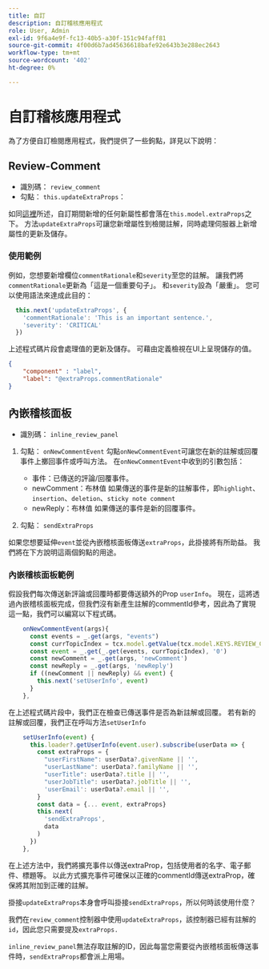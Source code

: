 ```yaml
---
title: 自訂
description: 自訂稽核應用程式
role: User, Admin
exl-id: 9f6a4e9f-fc13-40b5-a30f-151c94faff81
source-git-commit: 4f00d6b7ad45636618bafe92e643b3e288ec2643
workflow-type: tm+mt
source-wordcount: '402'
ht-degree: 0%

---
```


# 自訂稽核應用程式

為了方便自訂檢閱應用程式，我們提供了一些鉤點，詳見以下說明：

## Review-Comment

- 識別碼： `review_comment`
- 勾點： `this.updateExtraProps`：

如同[這裡](../../aem_guides_framework/basic-customisation.md)所述，自訂期間新增的任何新屬性都會落在`this.model.extraProps`之下。 方法`updateExtraProps`可讓您新增屬性到檢閱註解，同時處理伺服器上新增屬性的更新及儲存。

### 使用範例

例如，您想要新增欄位`commentRationale`和`severity`至您的註解。
讓我們將`commentRationale`更新為「這是一個重要句子」。 和`severity`設為「嚴重」。
您可以使用語法來達成此目的：

```typescript
  this.next('updateExtraProps', {
    'commentRationale': 'This is an important sentence.',
    'severity': 'CRITICAL'
  })
```

上述程式碼片段會處理值的更新及儲存。 可藉由定義檢視在UI上呈現儲存的值。

```JSON
{
    "component" : "label",
    "label": "@extraProps.commentRationale"
}
```

## 內嵌稽核面板

- 識別碼： `inline_review_panel`

1. 勾點： `onNewCommentEvent`
勾點`onNewCommentEvent`可讓您在新的註解或回覆事件上擲回事件或呼叫方法。
在`onNewCommentEvent`中收到的引數包括：
   - 事件：已傳送的評論/回覆事件。
   - newComment：布林值
如果傳送的事件是新的註解事件，即`highlight`、`insertion`、`deletion`、`sticky note comment`
   - newReply：布林值
如果傳送的事件是新的回覆事件。

2. 勾點： `sendExtraProps`

如果您想要延伸`event`並從內嵌稽核面板傳送`extraProps`，此掛接將有所助益。 我們將在下方說明這兩個鉤點的用途。

### 內嵌稽核面板範例

假設我們每次傳送新評論或回覆時都要傳送額外的Prop `userInfo`。 現在，這將透過內嵌稽核面板完成，但我們沒有新產生註解的commentId參考，因此為了實現這一點，我們可以編寫以下程式碼。

```typescript
    onNewCommentEvent(args){
      const events = _.get(args, "events")
      const currTopicIndex = tcx.model.getValue(tcx.model.KEYS.REVIEW_CURR_TOPIC) || this.getValue('currTopicIndex') || "0"
      const event = _.get(_.get(events, currTopicIndex), '0')
      const newComment = _.get(args, 'newComment')
      const newReply = _.get(args, 'newReply')
      if ((newComment || newReply) && event) {
        this.next('setUserInfo', event)
      }
    },
```

在上述程式碼片段中，我們正在檢查已傳送事件是否為新註解或回覆。 若有新的註解或回覆，我們正在呼叫方法`setUserInfo`

```typescript
    setUserInfo(event) {
      this.loader?.getUserInfo(event.user).subscribe(userData => {
        const extraProps = {
          "userFirstName": userData?.givenName || '',
          "userLastName": userData?.familyName || '',
          "userTitle": userData?.title || '',
          "userJobTitle": userData?.jobTitle || '',
          'userEmail': userData?.email || '',
        }
        const data = {... event, extraProps}
        this.next(
          'sendExtraProps',
          data
        )
      })
    },
```

在上述方法中，我們將擴充事件以傳送extraProp，包括使用者的名字、電子郵件、標題等。 以此方式擴充事件可確保以正確的commentId傳送extraProp，確保將其附加到正確的註解。

掛接`updateExtraProps`本身會呼叫掛接`sendExtraProps`，所以何時該使用什麼？

我們在`review_comment`控制器中使用`updateExtraProps`，該控制器已經有註解的`id`，因此您只需要提及`extraProps.`

`inline_review_panel`無法存取註解的ID，因此每當您需要從內嵌稽核面板傳送事件時，`sendExtraProps`都會派上用場。
